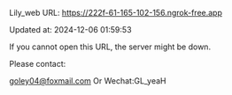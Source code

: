 Lily_web URL: https://222f-61-165-102-156.ngrok-free.app

Updated at: 2024-12-06 01:59:53

If you cannot open this URL, the server might be down.

Please contact: 

goley04@foxmail.com Or Wechat:GL_yeaH